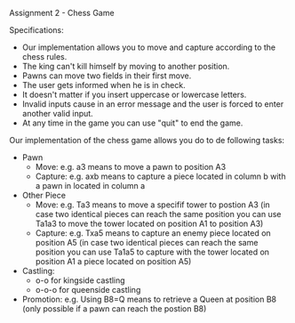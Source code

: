 Assignment 2 - Chess Game

Specifications:
- Our implementation allows you to move and capture according to the chess rules.
- The king can't kill himself by moving to another position.
- Pawns can move two fields in their first move.
- The user gets informed when he is in check.
- It doesn't matter if you insert uppercase or lowercase letters.
- Invalid inputs cause in an error message and the user is forced to enter another valid input.
- At any time in the game you can use "quit" to end the game.

Our implementation of the chess game allows you do to de following tasks:
- Pawn
  - Move: e.g. a3 means to move a pawn to position A3
  - Capture: e.g. axb means to capture a piece located in column b with a pawn in located in column a
- Other Piece
  - Move: e.g. Ta3 means to move a specifif tower to postion A3
          (in case two identical pieces can reach the same position you can use Ta1a3 to move the tower located on position A1 to position A3)
  - Capture: e.g. Txa5 means to capture an enemy piece located on position A5
          (in case two identical pieces can reach the same position you can use Ta1a5 to capture with the tower located on position A1 a piece located on position A5)
- Castling:
  - o-o for kingside castling
  - o-o-o for queenside castling
- Promotion: e.g. Using B8=Q means to retrieve a Queen at position B8 (only possible if a pawn can reach the postion B8)
